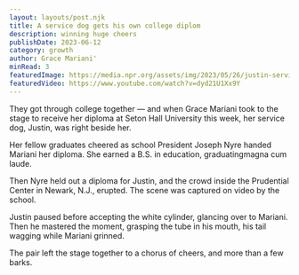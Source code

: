 ```yaml
---
layout: layouts/post.njk
title: A service dog gets his own college diplom
description: winning huge cheers
publishDate: 2023-06-12
category: growth
author: Grace Mariani'
minRead: 3
featuredImage: https://media.npr.org/assets/img/2023/05/26/justin-service-dog-seton-hall-dipoma_wide-93fc00937fd5eb1b1be1406bf8591259a668d97d-s1200-c85.webp
featuredVideo: https://www.youtube.com/watch?v=dyd21U1Xx9Y
---
```

<!--StartFragment-->

They got through college together — and when Grace Mariani took to the stage to receive her diploma at Seton Hall University this week, her service dog, Justin, was right beside her.

Her fellow graduates cheered as school President Joseph Nyre handed Mariani her diploma. She earned a B.S. in education, graduatingmagna cum laude.

Then Nyre held out a diploma for Justin, and the crowd inside the Prudential Center in Newark, N.J., erupted. The scene was captured on video by the school.

<!--EndFragment-->

<!--StartFragment-->

Justin paused before accepting the white cylinder, glancing over to Mariani. Then he mastered the moment, grasping the tube in his mouth, his tail wagging while Mariani grinned.

The pair left the stage together to a chorus of cheers, and more than a few barks.

<!--EndFragment-->